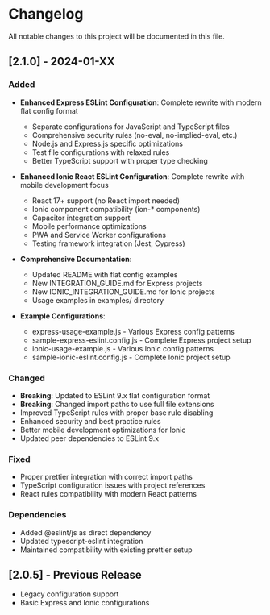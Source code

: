 # Changelog

All notable changes to this project will be documented in this file.

## [2.1.0] - 2024-01-XX

### Added
- **Enhanced Express ESLint Configuration**: Complete rewrite with modern flat config format
  - Separate configurations for JavaScript and TypeScript files
  - Comprehensive security rules (no-eval, no-implied-eval, etc.)
  - Node.js and Express.js specific optimizations
  - Test file configurations with relaxed rules
  - Better TypeScript support with proper type checking

- **Enhanced Ionic React ESLint Configuration**: Complete rewrite with mobile development focus
  - React 17+ support (no React import needed)
  - Ionic component compatibility (ion-* components)
  - Capacitor integration support
  - Mobile performance optimizations
  - PWA and Service Worker configurations
  - Testing framework integration (Jest, Cypress)

- **Comprehensive Documentation**:
  - Updated README with flat config examples
  - New INTEGRATION_GUIDE.md for Express projects
  - New IONIC_INTEGRATION_GUIDE.md for Ionic projects
  - Usage examples in examples/ directory

- **Example Configurations**:
  - express-usage-example.js - Various Express config patterns
  - sample-express-eslint.config.js - Complete Express project setup
  - ionic-usage-example.js - Various Ionic config patterns
  - sample-ionic-eslint.config.js - Complete Ionic project setup

### Changed
- **Breaking**: Updated to ESLint 9.x flat configuration format
- **Breaking**: Changed import paths to use full file extensions
- Improved TypeScript rules with proper base rule disabling
- Enhanced security and best practice rules
- Better mobile development optimizations for Ionic
- Updated peer dependencies to ESLint 9.x

### Fixed
- Proper prettier integration with correct import paths
- TypeScript configuration issues with project references
- React rules compatibility with modern React patterns

### Dependencies
- Added @eslint/js as direct dependency
- Updated typescript-eslint integration
- Maintained compatibility with existing prettier setup

## [2.0.5] - Previous Release
- Legacy configuration support
- Basic Express and Ionic configurations